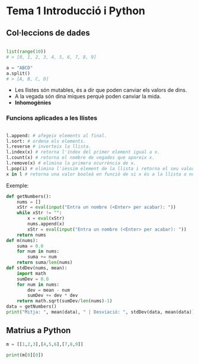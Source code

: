 # Tema 1 Introducció i Python

##



## Col·leccions de dades

```python

list(range(10))
# > [0, 1, 2, 3, 4, 5, 6, 7, 8, 9]

a = "ABCD"
a.split()
# > [A, B, C, D]
```

- Les llistes són mutables, és a dir que poden canviar els valors de dins.
- A la vegada són dina`miques perquè poden canviar la mida.
- **Inhomogènies** 

### Funcions aplicades a les llistes

```python

l.append: # afegeix elements al final.
l.sort: # ordena els elements.
l.reverse # inverteix la llista.
l.index(x) # retorna l'índex del primer element igual a x.
l.count(x) # retorna el nombre de vegades que apareix x.
l.remove(x) # elimina la primera ocurrència de x.
l.pop(i) # elimina l'ièssim element de la llista i retorna el seu valor.
x in l # retorna una valor booleà en funció de si x és a la llista o no.

```

Exemple:
```python
def getNumbers():
    nums = []
    xStr = eval(input("Entra un nombre (<Enter> per acabar): "))
    while xStr != "":
        x = eval(xStr) 
        nums.append(x)
        xStr = eval(input("Entra un nombre (<Enter> per acabar): "))
    return nums
def m(nums):
    suma = 0.0
    for num in nums:
        suma += num
    return suma/len(nums)
def stdDev(nums, mean):
    import math
    sumDev = 0.0
    for num in nums:
        dev = mean - num
        sumDev += dev * dev
    return math.sqrt(sumDev/len(nums)-1)
data = getNumbers()
print("Mitja: ", mean(data), " | Desviació: ", stdDev(data, mean(data)))

```

## Matrius a Python

```python
m = [[1,2,3],[4,5,6],[7,8,9]]

print(m[0][0])

````